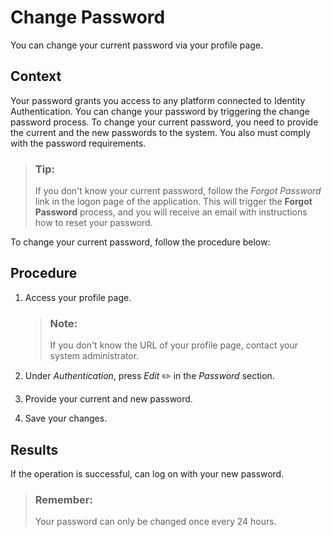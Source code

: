 <!-- loio3291dd31325348bbb05908bdbe2532e1 -->

<link rel="stylesheet" type="text/css" href="../css/sap-icons.css"/>

# Change Password

You can change your current password via your profile page.



## Context

Your password grants you access to any platform connected to Identity Authentication. You can change your password by triggering the change password process. To change your current password, you need to provide the current and the new passwords to the system. You also must comply with the password requirements.

> ### Tip:  
> If you don't know your current password, follow the *Forgot Password* link in the logon page of the application. This will trigger the **Forgot Password** process, and you will receive an email with instructions how to reset your password.

To change your current password, follow the procedure below:



## Procedure

1.  Access your profile page.

    > ### Note:  
    > If you don't know the URL of your profile page, contact your system administrator.

2.  Under *Authentication*, press *Edit* :pencil2: in the *Password* section.

3.  Provide your current and new password.

4.  Save your changes.




## Results

If the operation is successful, can log on with your new password.

> ### Remember:  
> Your password can only be changed once every 24 hours.


